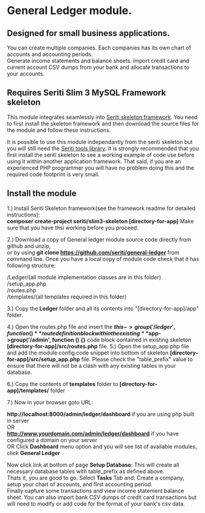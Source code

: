 # General Ledger module. 

## Designed for small business applications.

You can create multiple companies. Each companies has its own chart of accounts and accounting periods.   
Generate income statements and balance sheets. Import credit card and current account CSV dumps from your bank and 
allocate transactions to your accounts.

## Requires Seriti Slim 3 MySQL Framework skeleton

This module integrates seamlessly into [Seriti skeleton framework](https://github.com/seriti/slim3-skeleton).
You need to first install the skeleton framework and then download the source files for the module and follow these instructions.

It is possible to use this module independantly from the seriti skeleton but you will still need the [Seriti tools library](https://github.com/seriti/tools).
It is strongly recommended that you first install the seriti skeleton to see a working example of code use before using it within another application framework.
That said, if you are an experienced PHP programmer you will have no problem doing this and the required code footprint is very small.  

## Install the module

1.) Install Seriti Skeleton framework(see the framework readme for detailed instructions):   
    **composer create-project seriti/slim3-skeleton [directory-for-app]**
    Make sure that you have thsi working before you proceed.

2.) Download a copy of General ledger module source code directly from github and unzip,  
or by using **git clone https://github.com/seriti/general-ledger** from command line.
Once you have a local copy of module code check that it has following structure:

/Ledger/(all module implementation classes are in this folder)  
/setup_app.php  
/routes.php  
/templates/(all templates required in this folder)  

3.) Copy the **Ledger** folder and all its contents into "[directory-for-app]/app" folder.

4.) Open the routes.php file and insert the **$this->group('/ledger', function (){}** route definition block
within the existing  **$app->group('/admin', function () {}** code block contained in existing skeleton **[directory-for-app]/src/routes.php** file.
5.) Open the setup_app.php file and  add the module config code snippet into bottom of skeleton **[directory-for-app]/src/setup_app.php** file.
Please check the "table_prefix" value to ensure that there will not be a clash with any existing tables in your database.

6.) Copy the contents of **templates** folder to **[directory-for-app]/templates/** folder

7.) Now in your browser goto URL:  

**http://localhost:8000/admin/ledger/dashboard** if you are using php built in server  
OR  
**http://www.yourdomain.com/admin/ledger/dashboard** if you have configured a domain on your server  
OR
Click **Dashboard** menu option and you will see list of available modules, click **General Ledger**  

Now click link at bottom of page **Setup Database**: This will create all necessary database tables with table_prefix as defined above.  
Thats it, you are good to go. Select **Tasks** Tab and: Create a company, setup your chart of accounts, and first accounting period.  
Finally capture some transactions and view income statement balance sheet. You can also import bank CSV dumps of credit card transactions but will need to modify or add code for the format of your bank's csv data.
